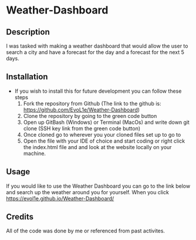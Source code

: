 # Weather-Dashboard

## Description

 I was tasked with making a weather dashboard that would allow the user to search a city and have a forecast for the day and a forecast for the next 5 days. 


## Installation

* If you wish to install this for future development you can follow these steps
    1. Fork the repository from Github (The link to the github is: 
        https://github.com/EvoL1e/Weather-Dashboard)
    2. Clone the repository by going to the green code button
    3. Open up GitBash (Windows) or Terminal (MacOs) and write down git clone (SSH key link from the green code button)
    4. Once cloned go to wherever you your cloned files set up to go to
    5. Open the file with your IDE of choice and start coding or right click the index.html file and and look at the website locally on your machine.

## Usage

If you would like to use the Weather Dashboard you can go to the link below and search up the weather around you for yourself. When you click 
  https://evol1e.github.io/Weather-Dashboard/


## Credits

All of the code was done by me or referenced from past activites.
